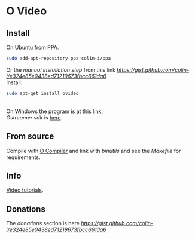 # O Video

## Install
On Ubuntu from PPA.
```sh
sudo add-apt-repository ppa:colin-i/ppa
```
Or the *manual installation step* from this link *https://gist.github.com/colin-i/e324e85e0438ed71219673fbcc661da6* \
Install:
```sh
sudo apt-get install ovideo
```
\
On Windows the program is at this [link](https://github.com/colin-i/ostream/releases).\
<i>Gstreamer sdk</i> is [here](https://www.freedesktop.org/software/gstreamer-sdk/data/packages/windows/x86/).

## From source
Compile with [O Compiler](https://github.com/colin-i/o) and link with
<i>binutils</i> and see the <i>Makefile</i> for requirements.

## Info
[Video tutorials](https://www.youtube.com/channel/UC7I-BgCSgKI9uxvNsdkE-wg).

## Donations
The *donations* section is here
*https://gist.github.com/colin-i/e324e85e0438ed71219673fbcc661da6*
